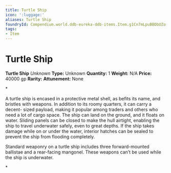 ```yaml
---
title: Turtle Ship
icon: ':luggage:'
aliases: Turtle Ship
foundryId: Compendium.world.ddb-eureka-ddb-items.Item.g1Cn7mLpuBBObUZo
tags:
- Item
---
```


# Turtle Ship

**Turtle Ship**
_Unknown_
**Type:** Unknown
**Quantity:** 1
**Weight:** N/A
**Price:** 40000 gp
**Rarity:** 
**Attunement:** None

*<p>A turtle ship is encased in a protective metal shell, as befits its name, and bristles with weapons. In addition to its roomy quarters, it can carry a decent- sized payload, making it popular among traders and others who need a lot of cargo space. The ship can land on the ground, and it floats on water. Sliding panels can be closed to make the hull airtight, enabling the ship to travel underwater safely, even to great depths. If the ship takes damage while on or under the water, interior hatches can be sealed to prevent the ship from flooding completely.

Standard weaponry on a turtle ship includes three forward-mounted ballistae and a rear-facing mangonel. These weapons can’t be used while the ship is underwater.</p>*